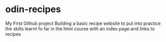 # odin-recipes
My First Github project
Building a basic recipe website to put into practice the skills learnt fo far in the html course with an index page and links to recipes